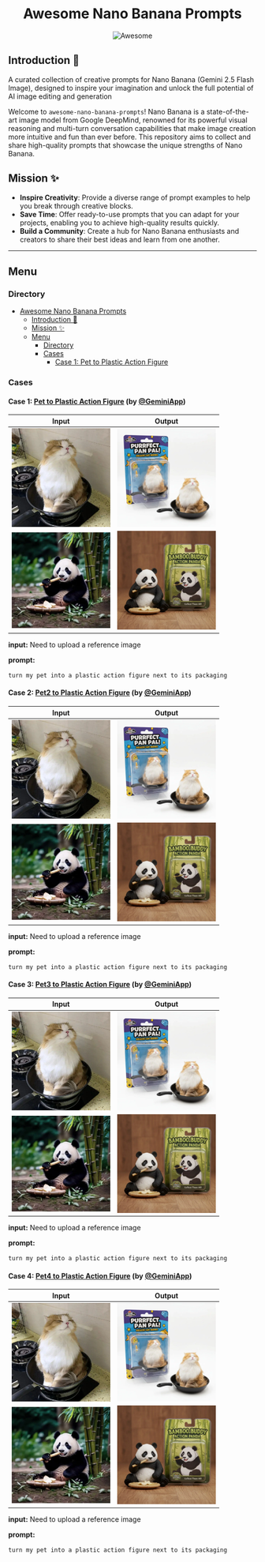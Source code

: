 <div align="center">

# Awesome Nano Banana Prompts

![Awesome](https://awesome.re/badge.svg)

</div>

## Introduction 🍌

A curated collection of creative prompts for Nano Banana (Gemini 2.5 Flash Image), designed to inspire your imagination and unlock the full potential of AI image editing and generation

Welcome to `awesome-nano-banana-prompts`! Nano Banana is a state-of-the-art image model from Google DeepMind, renowned for its powerful visual reasoning and multi-turn conversation capabilities that make image creation more intuitive and fun than ever before. This repository aims to collect and share high-quality prompts that showcase the unique strengths of Nano Banana.

## Mission ✨

*   **Inspire Creativity**: Provide a diverse range of prompt examples to help you break through creative blocks.
*   **Save Time**: Offer ready-to-use prompts that you can adapt for your projects, enabling you to achieve high-quality results quickly.
*   **Build a Community**: Create a hub for Nano Banana enthusiasts and creators to share their best ideas and learn from one another.

---

## Menu

### Directory
- [Awesome Nano Banana Prompts](#awesome-nano-banana-prompts)
  - [Introduction 🍌](#introduction-)
  - [Mission ✨](#mission-)
  - [Menu](#menu)
    - [Directory](#directory)
    - [Cases](#cases)
      - [Case 1: Pet to Plastic Action Figure](#case-1-pet-to-plastic-action-figure-by-geminiapp)

### Cases

#### Case 1: [Pet to Plastic Action Figure](https://x.com/GeminiApp/status/1965842484854186159) (by [@GeminiApp](https://x.com/GeminiApp))

| Input | Output |
|:---:|:---:|
| <img src="images/case1_1_original.webp" width="200" alt="case1_1_original"> | <img src="images/case1_1_result.webp" width="200" alt="case1_1_result"> |
| <img src="images/case1_2_original.webp" width="200" alt="case1_2_original"> | <img src="images/case1_2_result.webp" width="200" alt="case1_2_result"> |

**input:** Need to upload a reference image

**prompt:**

```
turn my pet into a plastic action figure next to its packaging
```

#### Case 2: [Pet2 to Plastic Action Figure](https://x.com/GeminiApp/status/1965842484854186159) (by [@GeminiApp](https://x.com/GeminiApp))

| Input | Output |
|:---:|:---:|
| <img src="images/case1_1_original.webp" width="200" alt="case1_1_original"> | <img src="images/case1_1_result.webp" width="200" alt="case1_1_result"> |
| <img src="images/case1_2_original.webp" width="200" alt="case1_2_original"> | <img src="images/case1_2_result.webp" width="200" alt="case1_2_result"> |

**input:** Need to upload a reference image

**prompt:**

```
turn my pet into a plastic action figure next to its packaging
```

#### Case 3: [Pet3 to Plastic Action Figure](https://x.com/GeminiApp/status/1965842484854186159) (by [@GeminiApp](https://x.com/GeminiApp))

| Input | Output |
|:---:|:---:|
| <img src="images/case1_1_original.webp" width="200" alt="case1_1_original"> | <img src="images/case1_1_result.webp" width="200" alt="case1_1_result"> |
| <img src="images/case1_2_original.webp" width="200" alt="case1_2_original"> | <img src="images/case1_2_result.webp" width="200" alt="case1_2_result"> |

**input:** Need to upload a reference image

**prompt:**

```
turn my pet into a plastic action figure next to its packaging
```

#### Case 4: [Pet4 to Plastic Action Figure](https://x.com/GeminiApp/status/1965842484854186159) (by [@GeminiApp](https://x.com/GeminiApp))

| Input | Output |
|:---:|:---:|
| <img src="images/case1_1_original.webp" width="200" alt="case1_1_original"> | <img src="images/case1_1_result.webp" width="200" alt="case1_1_result"> |
| <img src="images/case1_2_original.webp" width="200" alt="case1_2_original"> | <img src="images/case1_2_result.webp" width="200" alt="case1_2_result"> |

**input:** Need to upload a reference image

**prompt:**

```
turn my pet into a plastic action figure next to its packaging
```
